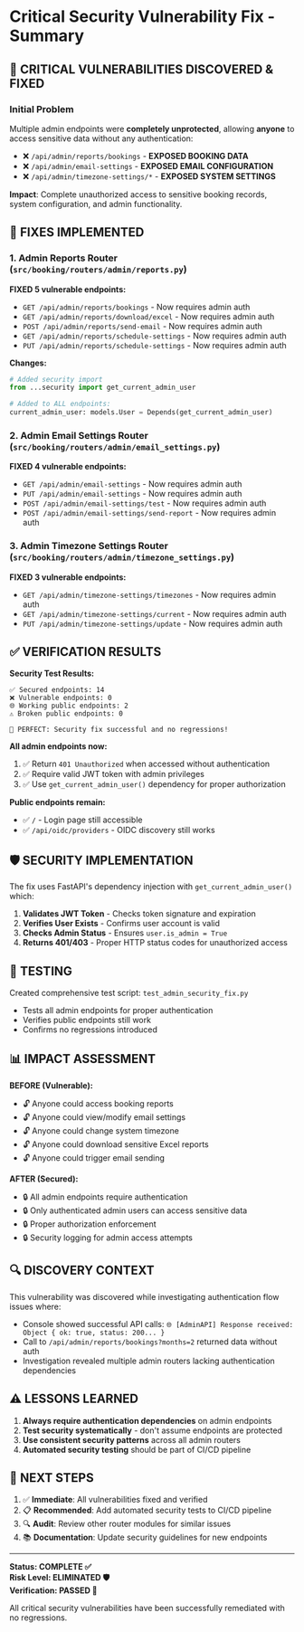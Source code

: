 # Critical Security Vulnerability Fix - Summary

## 🚨 CRITICAL VULNERABILITIES DISCOVERED & FIXED

### Initial Problem
Multiple admin endpoints were **completely unprotected**, allowing **anyone** to access sensitive data without any authentication:

- ❌ `/api/admin/reports/bookings` - **EXPOSED BOOKING DATA**
- ❌ `/api/admin/email-settings` - **EXPOSED EMAIL CONFIGURATION** 
- ❌ `/api/admin/timezone-settings/*` - **EXPOSED SYSTEM SETTINGS**

**Impact**: Complete unauthorized access to sensitive booking records, system configuration, and admin functionality.

## 🔧 FIXES IMPLEMENTED

### 1. Admin Reports Router (`src/booking/routers/admin/reports.py`)
**FIXED 5 vulnerable endpoints:**
- `GET /api/admin/reports/bookings` - Now requires admin auth
- `GET /api/admin/reports/download/excel` - Now requires admin auth  
- `POST /api/admin/reports/send-email` - Now requires admin auth
- `GET /api/admin/reports/schedule-settings` - Now requires admin auth
- `PUT /api/admin/reports/schedule-settings` - Now requires admin auth

**Changes:**
```python
# Added security import
from ...security import get_current_admin_user

# Added to ALL endpoints:
current_admin_user: models.User = Depends(get_current_admin_user)
```

### 2. Admin Email Settings Router (`src/booking/routers/admin/email_settings.py`)
**FIXED 4 vulnerable endpoints:**
- `GET /api/admin/email-settings` - Now requires admin auth
- `PUT /api/admin/email-settings` - Now requires admin auth
- `POST /api/admin/email-settings/test` - Now requires admin auth
- `POST /api/admin/email-settings/send-report` - Now requires admin auth

### 3. Admin Timezone Settings Router (`src/booking/routers/admin/timezone_settings.py`)
**FIXED 3 vulnerable endpoints:**
- `GET /api/admin/timezone-settings/timezones` - Now requires admin auth
- `GET /api/admin/timezone-settings/current` - Now requires admin auth
- `PUT /api/admin/timezone-settings/update` - Now requires admin auth

## ✅ VERIFICATION RESULTS

**Security Test Results:**
```
✅ Secured endpoints: 14
❌ Vulnerable endpoints: 0  
🌐 Working public endpoints: 2
⚠️ Broken public endpoints: 0

🎉 PERFECT: Security fix successful and no regressions!
```

**All admin endpoints now:**
1. ✅ Return `401 Unauthorized` when accessed without authentication
2. ✅ Require valid JWT token with admin privileges  
3. ✅ Use `get_current_admin_user()` dependency for proper authorization

**Public endpoints remain:**
- ✅ `/` - Login page still accessible
- ✅ `/api/oidc/providers` - OIDC discovery still works

## 🛡️ SECURITY IMPLEMENTATION

The fix uses FastAPI's dependency injection with `get_current_admin_user()` which:

1. **Validates JWT Token** - Checks token signature and expiration
2. **Verifies User Exists** - Confirms user account is valid  
3. **Checks Admin Status** - Ensures `user.is_admin = True`
4. **Returns 401/403** - Proper HTTP status codes for unauthorized access

## 🧪 TESTING

Created comprehensive test script: `test_admin_security_fix.py`
- Tests all admin endpoints for proper authentication
- Verifies public endpoints still work
- Confirms no regressions introduced

## 📊 IMPACT ASSESSMENT

**BEFORE (Vulnerable):**
- 🔓 Anyone could access booking reports
- 🔓 Anyone could view/modify email settings
- 🔓 Anyone could change system timezone
- 🔓 Anyone could download sensitive Excel reports
- 🔓 Anyone could trigger email sending

**AFTER (Secured):**
- 🔒 All admin endpoints require authentication
- 🔒 Only authenticated admin users can access sensitive data
- 🔒 Proper authorization enforcement
- 🔒 Security logging for admin access attempts

## 🔍 DISCOVERY CONTEXT

This vulnerability was discovered while investigating authentication flow issues where:
- Console showed successful API calls: `🌐 [AdminAPI] Response received: Object { ok: true, status: 200... }`
- Call to `/api/admin/reports/bookings?months=2` returned data without auth
- Investigation revealed multiple admin routers lacking authentication dependencies

## ⚠️ LESSONS LEARNED

1. **Always require authentication dependencies** on admin endpoints
2. **Test security systematically** - don't assume endpoints are protected
3. **Use consistent security patterns** across all admin routers
4. **Automated security testing** should be part of CI/CD pipeline

## 🎯 NEXT STEPS

1. ✅ **Immediate**: All vulnerabilities fixed and verified
2. 📋 **Recommended**: Add automated security tests to CI/CD pipeline  
3. 🔍 **Audit**: Review other router modules for similar issues
4. 📚 **Documentation**: Update security guidelines for new endpoints

---

**Status: COMPLETE ✅**  
**Risk Level: ELIMINATED 🛡️**  
**Verification: PASSED 🧪**  

All critical security vulnerabilities have been successfully remediated with no regressions.
